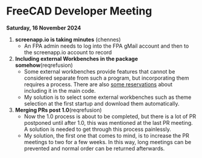 # FreeCAD Developer Meeting

**Saturday, 16 November 2024**

1. **screenapp.io is taking minutes** (chennes)
   - An FPA admin needs to log into the FPA gMail account and then to the screenapp.io account to record
2. **Including external Workbenches in the package somehow**(reqrefusion)
   - Some external workbenches provide features that cannot be considered separate from such a program, but incorporating them requires a process. There are also [some reservations](https://forum.freecad.org/viewtopic.php?p=790032#p789810) about including it in the main code.
   - My solution is to select some external workbenches such as theme selection at the first startup and download them automatically.
3. **Merging PRs post 1.0**(reqrefusion)
   - Now the 1.0 process is about to be completed, but there is a lot of PR postponed until after 1.0, this was mentioned at the last PR meeting. A solution is needed to get through this process painlessly.
   - My solution, the first one that comes to mind, is to increase the PR meetings to two for a few weeks. In this way, long meetings can be prevented and normal order can be returned afterwards.
